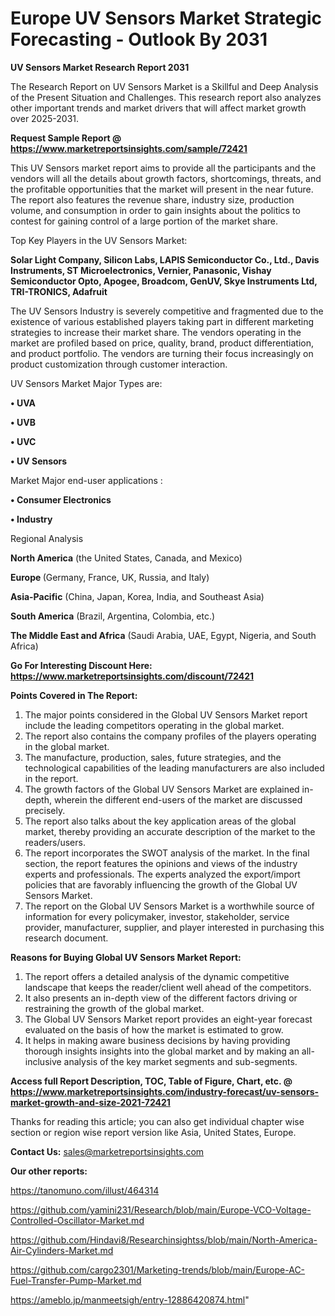  # Europe UV Sensors Market Strategic Forecasting - Outlook By 2031

<strong>UV Sensors Market Research Report 2031</strong>

The Research Report on UV Sensors Market is a Skillful and Deep Analysis of the Present Situation and Challenges. This research report also analyzes other important trends and market drivers that will affect market growth over 2025-2031.

<strong>Request Sample Report @ <a href=https://www.marketreportsinsights.com/sample/72421>https://www.marketreportsinsights.com/sample/72421</a></strong>

This UV Sensors market report aims to provide all the participants and the vendors will all the details about growth factors, shortcomings, threats, and the profitable opportunities that the market will present in the near future. The report also features the revenue share, industry size, production volume, and consumption in order to gain insights about the politics to contest for gaining control of a large portion of the market share.

Top Key Players in the UV Sensors Market:

<strong>Solar Light Company, Silicon Labs, LAPIS Semiconductor Co., Ltd., Davis Instruments, ST Microelectronics, Vernier, Panasonic, Vishay Semiconductor Opto, Apogee, Broadcom, GenUV, Skye Instruments Ltd, TRI-TRONICS, Adafruit</strong>

The UV Sensors Industry is severely competitive and fragmented due to the existence of various established players taking part in different marketing strategies to increase their market share. The vendors operating in the market are profiled based on price, quality, brand, product differentiation, and product portfolio. The vendors are turning their focus increasingly on product customization through customer interaction.

UV Sensors Market Major Types are:

<strong>• UVA

• UVB

• UVC

• UV Sensors</strong>

Market Major end-user applications :

<strong>• Consumer Electronics

• Industry</strong>

Regional Analysis

</u><strong><b>North America</b></strong> (the United States, Canada, and Mexico)

<strong><b>Europe </b></strong>(Germany, France, UK, Russia, and Italy)

<strong><b>Asia-Pacific</b></strong> (China, Japan, Korea, India, and Southeast Asia)

<strong><b>South America</b></strong> (Brazil, Argentina, Colombia, etc.)

<strong><b>The Middle East and Africa</b></strong> (Saudi Arabia, UAE, Egypt, Nigeria, and South Africa)

<strong>Go For Interesting Discount Here: <a href=https://www.marketreportsinsights.com/discount/72421>https://www.marketreportsinsights.com/discount/72421</a></strong>

<strong>Points Covered in The Report:</strong>
<ol>
  <li>The major points considered in the Global UV Sensors Market report include the leading competitors operating in the global market.</li>
  <li>The report also contains the company profiles of the players operating in the global market.</li>
  <li>The manufacture, production, sales, future strategies, and the technological capabilities of the leading manufacturers are also included in the report.</li>
  <li>The growth factors of the Global UV Sensors Market are explained in-depth, wherein the different end-users of the market are discussed precisely.</li>
  <li>The report also talks about the key application areas of the global market, thereby providing an accurate description of the market to the readers/users.</li>
  <li>The report incorporates the SWOT analysis of the market. In the final section, the report features the opinions and views of the industry experts and professionals. The experts analyzed the export/import policies that are favorably influencing the growth of the Global UV Sensors Market.</li>
  <li>The report on the Global UV Sensors Market is a worthwhile source of information for every policymaker, investor, stakeholder, service provider, manufacturer, supplier, and player interested in purchasing this research document.</li>
</ol>
<strong>Reasons for Buying Global UV Sensors Market Report:</strong>

<ol>
  <li>The report offers a detailed analysis of the dynamic competitive landscape that keeps the reader/client well ahead of the competitors.</li>
  <li>It also presents an in-depth view of the different factors driving or restraining the growth of the global market.</li>
  <li>The Global UV Sensors Market report provides an eight-year forecast evaluated on the basis of how the market is estimated to grow.</li>
  <li>It helps in making aware business decisions by having providing thorough insights insights into the global market and by making an all-inclusive analysis of the key market segments and sub-segments.</li>
</ol>
<strong>Access full Report Description, TOC, Table of Figure, Chart, etc. @ <a href=https://www.marketreportsinsights.com/industry-forecast/uv-sensors-market-growth-and-size-2021-72421>https://www.marketreportsinsights.com/industry-forecast/uv-sensors-market-growth-and-size-2021-72421</a></strong>


Thanks for reading this article; you can also get individual chapter wise section or region wise report version like Asia, United States, Europe.

<strong>Contact Us:</strong>
sales@marketreportsinsights.com

<strong>Our other reports:</strong>

<a href=https://tanomuno.com/illust/464314>https://tanomuno.com/illust/464314</a>

<a href=https://github.com/yamini231/Research/blob/main/Europe-VCO-Voltage-Controlled-Oscillator-Market.md>https://github.com/yamini231/Research/blob/main/Europe-VCO-Voltage-Controlled-Oscillator-Market.md</a>

<a href=https://github.com/Hindavi8/Researchinsightss/blob/main/North-America-Air-Cylinders-Market.md>https://github.com/Hindavi8/Researchinsightss/blob/main/North-America-Air-Cylinders-Market.md</a>

<a href=https://github.com/cargo2301/Marketing-trends/blob/main/Europe-AC-Fuel-Transfer-Pump-Market.md>https://github.com/cargo2301/Marketing-trends/blob/main/Europe-AC-Fuel-Transfer-Pump-Market.md</a>

<a href=https://ameblo.jp/manmeetsigh/entry-12886420874.html>https://ameblo.jp/manmeetsigh/entry-12886420874.html</a>"
